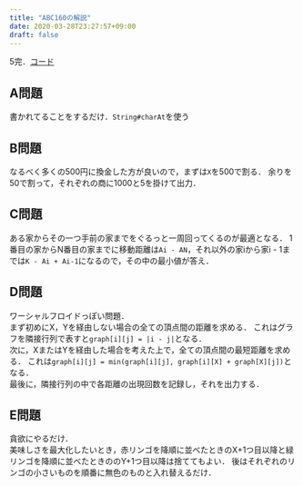 ```yaml
---
title: "ABC160の解説"
date: 2020-03-28T23:27:57+09:00
draft: false
---
```


5完．[コード](https://github.com/T45K/tree/master/ABC160)

## A問題
書かれてることをするだけ．`String#charAt`を使う

## B問題
なるべく多くの500円に換金した方が良いので，まずは`X`を500で割る．
余りを50で割って，それぞれの商に1000と5を掛けて出力．

## C問題
ある家からその一つ手前の家までをぐるっと一周回ってくるのが最適となる．
1番目の家からN番目の家までに移動距離は`Ai - AN`，それ以外の家iから家i - 1までは`K - Ai + Ai-1`になるので，その中の最小値が答え．

## D問題
ワーシャルフロイドっぽい問題．<br>
まず初めにX，Yを経由しない場合の全ての頂点間の距離を求める．
これはグラフを隣接行列で表すと`graph[i][j] = |i - j|`となる．<br>
次に，XまたはYを経由した場合を考えた上で，全ての頂点間の最短距離を求める．
これは`graph[i][j] = min(graph[i][j], graph[i][X] + graph[X][j])`となる．<br>
最後に，隣接行列の中で各距離の出現回数を記録し，それを出力する．

## E問題
貪欲にやるだけ．<br>
美味しさを最大化したいとき，赤リンゴを降順に並べたときのX+1つ目以降と緑リンゴを降順に並べたときののY+1つ目以降は捨ててもよい．
後はそれぞれのリンゴの小さいものを順番に無色のものと入れ替えるだけ．
